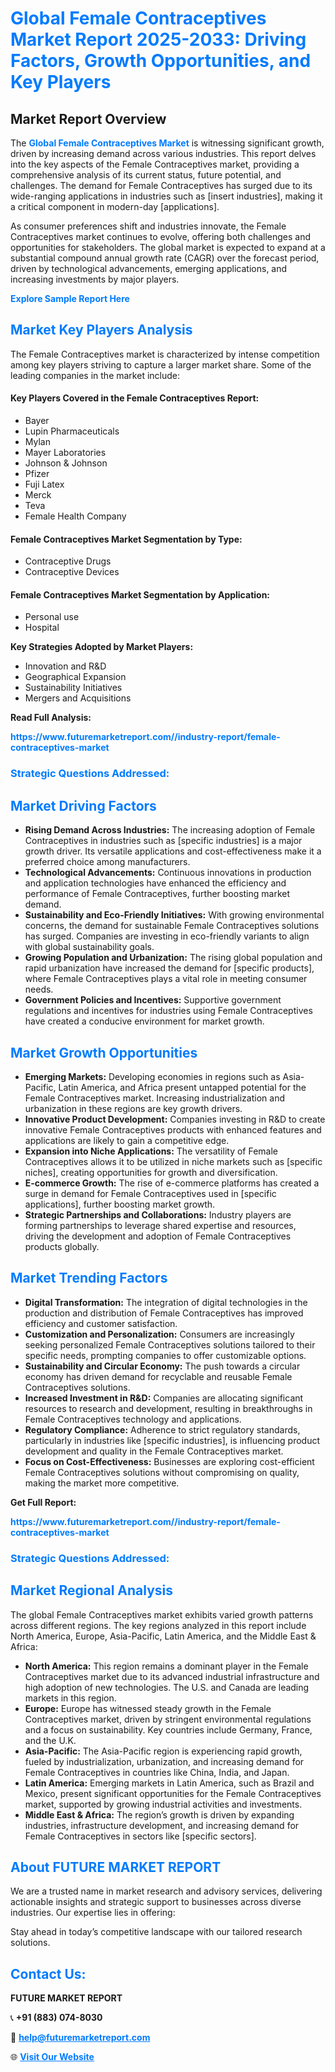 <h1 style="color: #007BFF;">Global Female Contraceptives Market Report 2025-2033: Driving Factors, Growth Opportunities, and Key Players</h1>

<section id="overview">
<h2>Market Report Overview</h2>
<p>The <a href="https://www.futuremarketreport.com//industry-report/female-contraceptives-market" style="color: #007BFF; text-decoration: none;"><strong>Global Female Contraceptives Market</strong></a> is witnessing significant growth, driven by increasing demand across various industries. This report delves into the key aspects of the Female Contraceptives market, providing a comprehensive analysis of its current status, future potential, and challenges. The demand for Female Contraceptives has surged due to its wide-ranging applications in industries such as [insert industries], making it a critical component in modern-day [applications].</p>
<p>As consumer preferences shift and industries innovate, the Female Contraceptives market continues to evolve, offering both challenges and opportunities for stakeholders. The global market is expected to expand at a substantial compound annual growth rate (CAGR) over the forecast period, driven by technological advancements, emerging applications, and increasing investments by major players.</p>
</section>

<section id="overview">
<p><a href="https://www.futuremarketreport.com//request-sample/reportId=82703" style="color: #007BFF; text-decoration: none;"><strong>Explore Sample Report Here</strong></a></p>
</section>

<section id="key-players">
<h2 style="color: #007BFF;">Market Key Players Analysis</h2>
<p>The Female Contraceptives market is characterized by intense competition among key players striving to capture a larger market share. Some of the leading companies in the market include:</p>
<h4>Key Players Covered in the Female Contraceptives Report:</h4>
<ul><li>Bayer</li><li>Lupin Pharmaceuticals</li><li>Mylan</li><li>Mayer Laboratories</li><li>Johnson &amp; Johnson</li><li>Pfizer</li><li>Fuji Latex</li><li>Merck</li><li>Teva</li><li>Female Health Company</li></ul>
<h4>Female Contraceptives Market Segmentation by Type:</h4>
<ul><li>Contraceptive Drugs</li><li>Contraceptive Devices</li></ul>

<h4>Female Contraceptives Market Segmentation by Application:</h4>
<ul><li>Personal use</li><li>Hospital</li></ul>
<p><strong>Key Strategies Adopted by Market Players:</strong></p>
<ul>
<li>Innovation and R&D</li>
<li>Geographical Expansion</li>
<li>Sustainability Initiatives</li>
<li>Mergers and Acquisitions</li>
</ul>
</section>

<section>
<p><strong>Read Full Analysis: </strong></p><a href="https://www.futuremarketreport.com//industry-report/female-contraceptives-market" style="color: #007BFF; text-decoration: none;"><strong>https://www.futuremarketreport.com//industry-report/female-contraceptives-market</strong></a>
<h3 style="color: #007BFF;">Strategic Questions Addressed:</h3>
</section>

<section id="driving-factors">
<h2 style="color: #007BFF;">Market Driving Factors</h2>
<ul>
<li><strong>Rising Demand Across Industries:</strong> The increasing adoption of Female Contraceptives in industries such as [specific industries] is a major growth driver. Its versatile applications and cost-effectiveness make it a preferred choice among manufacturers.</li>
<li><strong>Technological Advancements:</strong> Continuous innovations in production and application technologies have enhanced the efficiency and performance of Female Contraceptives, further boosting market demand.</li>
<li><strong>Sustainability and Eco-Friendly Initiatives:</strong> With growing environmental concerns, the demand for sustainable Female Contraceptives solutions has surged. Companies are investing in eco-friendly variants to align with global sustainability goals.</li>
<li><strong>Growing Population and Urbanization:</strong> The rising global population and rapid urbanization have increased the demand for [specific products], where Female Contraceptives plays a vital role in meeting consumer needs.</li>
<li><strong>Government Policies and Incentives:</strong> Supportive government regulations and incentives for industries using Female Contraceptives have created a conducive environment for market growth.</li>
</ul>
</section>

<section id="growth-opportunities">
<h2 style="color: #007BFF;">Market Growth Opportunities</h2>
<ul>
<li><strong>Emerging Markets:</strong> Developing economies in regions such as Asia-Pacific, Latin America, and Africa present untapped potential for the Female Contraceptives market. Increasing industrialization and urbanization in these regions are key growth drivers.</li>
<li><strong>Innovative Product Development:</strong> Companies investing in R&D to create innovative Female Contraceptives products with enhanced features and applications are likely to gain a competitive edge.</li>
<li><strong>Expansion into Niche Applications:</strong> The versatility of Female Contraceptives allows it to be utilized in niche markets such as [specific niches], creating opportunities for growth and diversification.</li>
<li><strong>E-commerce Growth:</strong> The rise of e-commerce platforms has created a surge in demand for Female Contraceptives used in [specific applications], further boosting market growth.</li>
<li><strong>Strategic Partnerships and Collaborations:</strong> Industry players are forming partnerships to leverage shared expertise and resources, driving the development and adoption of Female Contraceptives products globally.</li>
</ul>
</section>

<section id="trending-factors">
<h2 style="color: #007BFF;">Market Trending Factors</h2>
<ul>
<li><strong>Digital Transformation:</strong> The integration of digital technologies in the production and distribution of Female Contraceptives has improved efficiency and customer satisfaction.</li>
<li><strong>Customization and Personalization:</strong> Consumers are increasingly seeking personalized Female Contraceptives solutions tailored to their specific needs, prompting companies to offer customizable options.</li>
<li><strong>Sustainability and Circular Economy:</strong> The push towards a circular economy has driven demand for recyclable and reusable Female Contraceptives solutions.</li>
<li><strong>Increased Investment in R&D:</strong> Companies are allocating significant resources to research and development, resulting in breakthroughs in Female Contraceptives technology and applications.</li>
<li><strong>Regulatory Compliance:</strong> Adherence to strict regulatory standards, particularly in industries like [specific industries], is influencing product development and quality in the Female Contraceptives market.</li>
<li><strong>Focus on Cost-Effectiveness:</strong> Businesses are exploring cost-efficient Female Contraceptives solutions without compromising on quality, making the market more competitive.</li>
</ul>
</section>

<section>
<p><strong>Get Full Report: </strong></p><a href="https://www.futuremarketreport.com//industry-report/female-contraceptives-market" style="color: #007BFF; text-decoration: none;"><strong>https://www.futuremarketreport.com//industry-report/female-contraceptives-market</strong></a>
<h3 style="color: #007BFF;">Strategic Questions Addressed:</h3>
</section>


<section id="regional-analysis">
<h2 style="color: #007BFF;">Market Regional Analysis</h2>
<p>The global Female Contraceptives market exhibits varied growth patterns across different regions. The key regions analyzed in this report include North America, Europe, Asia-Pacific, Latin America, and the Middle East & Africa:</p>
<ul>
<li><strong>North America:</strong> This region remains a dominant player in the Female Contraceptives market due to its advanced industrial infrastructure and high adoption of new technologies. The U.S. and Canada are leading markets in this region.</li>
<li><strong>Europe:</strong> Europe has witnessed steady growth in the Female Contraceptives market, driven by stringent environmental regulations and a focus on sustainability. Key countries include Germany, France, and the U.K.</li>
<li><strong>Asia-Pacific:</strong> The Asia-Pacific region is experiencing rapid growth, fueled by industrialization, urbanization, and increasing demand for Female Contraceptives in countries like China, India, and Japan.</li>
<li><strong>Latin America:</strong> Emerging markets in Latin America, such as Brazil and Mexico, present significant opportunities for the Female Contraceptives market, supported by growing industrial activities and investments.</li>
<li><strong>Middle East & Africa:</strong> The region’s growth is driven by expanding industries, infrastructure development, and increasing demand for Female Contraceptives in sectors like [specific sectors].</li>
</ul>
</section>

<footer>
<h2 style="color: #007BFF;">About FUTURE MARKET REPORT</h2>
<p>We are a trusted name in market research and advisory services, delivering actionable insights and strategic support to businesses across diverse industries. Our expertise lies in offering:</p>

<p>Stay ahead in today’s competitive landscape with our tailored research solutions.</p>

<h2 style="color: #007BFF;">Contact Us:</h2>
<p><strong>FUTURE MARKET REPORT</strong></p>
<p>📞 <strong>+91 (883) 074-8030</strong></p>
<p>📧 <strong><a href="mailto:help@futuremarketreport.com" style="color: #007BFF;">help@futuremarketreport.com</a></strong></p>
<p>🌐 <strong><a href="https://www.futuremarketreport.com/" style="color: #007BFF;">Visit Our Website</a></strong></p>
</footer>